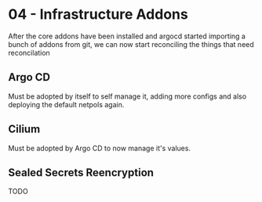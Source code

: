 # 04 - Infrastructure Addons

After the core addons have been installed and argocd started importing a bunch of addons from git, we can now start reconciling the things that need reconcilation

## Argo CD

Must be adopted by itself to self manage it, adding more configs and also deploying the default netpols again.

## Cilium

Must be adopted by Argo CD to now manage it's values.

## Sealed Secrets Reencryption

TODO
